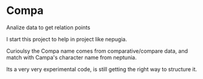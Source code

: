 # Compa
Analize data to get relation points

I start this project to help in project like nepugia.

Curioulsy the Compa name comes from comparative/compare data, and match with Campa's character name from neptunia.

Its a very very experimental code, is still getting the right way to structure it.
